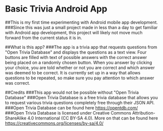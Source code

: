 # Basic Trivia Android App
 
##This is my first time experimenting with Android mobile app development.
###Since this was just a small project made in less than a day to get familiar with Android app development, this project will likely not move much forward from the current status it is in.

##What is this app?
###The app is a trivia app that requests questions from "Open Trivia Database" and displays the questions as a text view. Four buttons are filled with text of possible answers with the correct answer being placed on a randomly chosen button. When you answer by clicking your choice, you are told whether or not you are correct and which answer was deemed to be correct. It is currently set up in a way that allows questions to be repeated, so make sure you pay attention to which answer was correct.

##Credits
###This app would not be possible without "Open Trivia Database"
###Open Trivia Database is a free trivia database that allows you to request various trivia questions completely free through their JSON API.
###Open Trivia Database can be found here https://opentdb.com/
###Open Trivia Database is licensed under Creative Commons Attribution-ShareAlike 4.0 International (CC BY-SA 4.0). More on that can be found here https://creativecommons.org/licenses/by-sa/4.0/